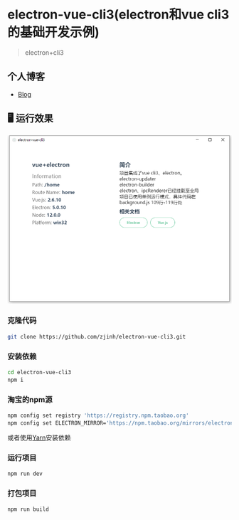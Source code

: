 # electron-vue-cli3(electron和vue cli3的基础开发示例)

> electron+cli3

## 个人博客
- [Blog](https://blog.zjinh.cn/)
## 🖥 运行效果
   ![主界面](screen/demo.png)

### 克隆代码
```bash
git clone https://github.com/zjinh/electron-vue-cli3.git
```

### 安装依赖
```bash
cd electron-vue-cli3
npm i
```
### 淘宝的npm源
```bash
npm config set registry 'https://registry.npm.taobao.org'
npm config set ELECTRON_MIRROR='https://npm.taobao.org/mirrors/electron/'
```
或者使用[Yarn](https://yarnpkg.com/)安装依赖

### 运行项目
```bash
npm run dev
```
### 打包项目
```bash
npm run build
```
